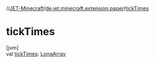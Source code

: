 //[JET-Minecraft](../../index.md)/[de.jet.minecraft.extension.paper](index.md)/[tickTimes](tick-times.md)

# tickTimes

[jvm]\
val [tickTimes](tick-times.md): [LongArray](https://kotlinlang.org/api/latest/jvm/stdlib/kotlin/-long-array/index.html)

